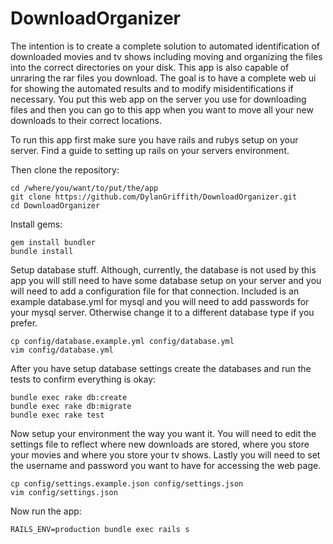 DownloadOrganizer
=================

The intention is to create a complete solution to automated identification of downloaded movies and tv shows including moving and organizing the files into the correct directories on your disk. This app is also capable of unraring the rar files you download. The goal is to have a complete web ui for showing the automated results and to modify misidentifications if necessary. You put this web app on the server you use for downloading files and then you can go to this app when you want to move all your new downloads to their correct locations.

To run this app first make sure you have rails and rubys setup on your server. Find a guide to setting up rails on your servers environment.

Then clone the repository:
    
    cd /where/you/want/to/put/the/app
    git clone https://github.com/DylanGriffith/DownloadOrganizer.git
    cd DownloadOrganizer
    
Install gems:

    gem install bundler
    bundle install
    
Setup database stuff. Although, currently, the database is not used by this app you will still need to have some database setup on your server and you will need to add a configuration file for that connection. Included is an example database.yml for mysql and you will need to add passwords for your mysql server. Otherwise change it to a different database type if you prefer.

    cp config/database.example.yml config/database.yml
    vim config/database.yml

After you have setup database settings create the databases and run the tests to confirm everything is okay:

    bundle exec rake db:create
    bundle exec rake db:migrate
    bundle exec rake test
    
Now setup your environment the way you want it. You will need to edit the settings file to reflect where new downloads are stored, where you store your movies and where you store your tv shows. Lastly you will need to set the username and password you want to have for accessing the web page.

    cp config/settings.example.json config/settings.json
    vim config/settings.json
   
Now run the app:

    RAILS_ENV=production bundle exec rails s
